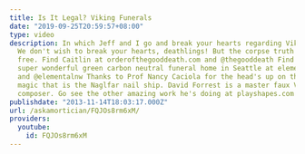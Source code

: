 ```yaml
---
title: Is It Legal? Viking Funerals
date: "2019-09-25T20:59:57+08:00"
type: video
description: In which Jeff and I go and break your hearts regarding Viking burials.
  We don't wish to break your hearts, deathlings! But the corpse truth shall set ye
  free. Find Caitlin at orderofthegooddeath.com and @thegooddeath Find Jeff and his
  super wonderful green carbon neutral funeral home in Seattle at elementalnw.com
  and @elementalnw Thanks to Prof Nancy Caciola for the head's up on the unbelievable
  magic that is the Naglfar nail ship. David Forrest is a master faux Viking music
  composer. Go see the other amazing work he's doing at playshapes.com
publishdate: "2013-11-14T18:03:17.000Z"
url: /askamortician/FQJOs8rm6xM/
providers:
  youtube:
    id: FQJOs8rm6xM
---
```

